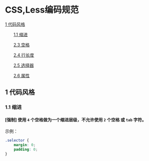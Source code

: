 # CSS,Less编码规范


[1 代码风格](#user-content-1-代码风格)

　　[1.1 缩进](#user-content-11-缩进)

　　[2.3 空格](#user-content-23-空格)

　　[2.4 行长度](#user-content-24-行长度)

　　[2.5 选择器](#user-content-25-选择器)

　　[2.6 属性](#user-content-26-属性)

## 1 代码风格


### 1.1 缩进


#### [强制] 使用 `4` 个空格做为一个缩进层级，不允许使用 `2` 个空格 或 `tab` 字符。


示例：

```css
.selector {
    margin: 0;
    padding: 0;
}
```